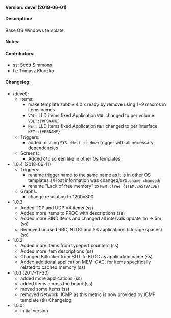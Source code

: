 #### Version: devel (2019-06-01)

#### Description:
Base OS Windows template.

#### Notes:

#### Contributors:
- ss: Scott Simmons
- tk: Tomasz Kłoczko

#### Changelog:
- (devel):
  - Items:
    - make template zabbix 4.0.x ready by remove using $1-$9 macros in items names
    - ```VOL:``` LLD items fixed Application ```VOL``` changed to per volume ```VOL::{#FSNAME}```
    - ```NET:``` LLD items fixed Application ```NET``` changed to per interface ```NET::{#FSNAME}```
  - Triggers:
    - added missing ```SYS::Host is down``` trigger with all necessary dependencies
  - Screens:
    - Added ```CPU``` screen like in other Os templates
- 1.0.4 (2018-06-11)
  - Triggers:
    - rename trigger name to the same name as it is in other OS templates
       s/Host information was changed/```SYS:uname changed```/
    - rename "Lack of free memory" to ```MEM::free {ITEM.LASTVALUE}```
  - Graphs:
    - change resolution to 1200x300
- 1.0.3
  - Added TCP and UDP V4 items (ss)
  - Added more items to PROC with descriptions (ss)
  - Added more SIND items and changed all intervals update 1m -> 5m (ss)
  - Removed unused RBC, NLOG and SS applications (storage spaces) (ss)
- 1.0.2
  - Added more items from typeperf counters (ss)
  - Added more item descriptions (ss)
  - Changed Bitlocker from BITL to BLOC as application name (ss)
  - Added additional application MEM::CAC, for items specifically related to cached memory (ss)
- 1.0.1 (2017-11-30):
  - added more applications (ss)
  - added items across the board (ss)
  - moved some items (ss)
  - removed Network::ICMP as this metric is now provided by ICMP template (tk)
Changelog:
- 1.0.0:
  - initial version

